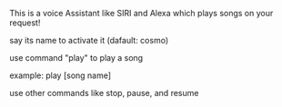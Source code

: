 This is a voice Assistant like SIRI and Alexa which plays songs on  your request!


say its name to activate it (dafault: cosmo)

use command "play" to play a song

example: play [song name]

use other commands like stop, pause, and resume

